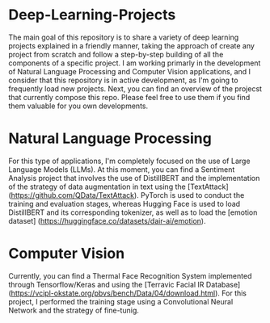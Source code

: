 # Deep-Learning-Projects
The main goal of this repository is to share a variety of deep learning projects explained in a friendly manner, taking the approach of create any project from scratch and follow a step-by-step building of all the components of a specific project. 
I am working primarly in the development of Natural Language Processing and Computer Vision applications, and I consider that this repository is in active development, as I'm going to frequently load new projects.
Next, you can find an overview of the projecst that currently compose this repo. Please feel free to use them if you find them valuable for you own developments.

# Natural Language Processing
For this type of applications, I'm completely focused on the use of Large Language Models (LLMs). 
At this moment, you can find a Sentiment Analysis project that involves the use of DistillBERT and the implementation of the strategy of data augmentation in text using the [TextAttack] (https://github.com/QData/TextAttack). PyTorch is used to conduct the training and evaluation stages, whereas Hugging Face is used to load DistillBERT and its corresponding tokenizer, as well as to load the [emotion dataset] (https://huggingface.co/datasets/dair-ai/emotion).

# Computer Vision
Currently, you can find a Thermal Face Recognition System implemented through Tensorflow/Keras and using the [Terravic Facial IR Database] (https://vcipl-okstate.org/pbvs/bench/Data/04/download.html). For this project, I performed the training stage using a Convolutional Neural Network and the strategy of fine-tunig.


